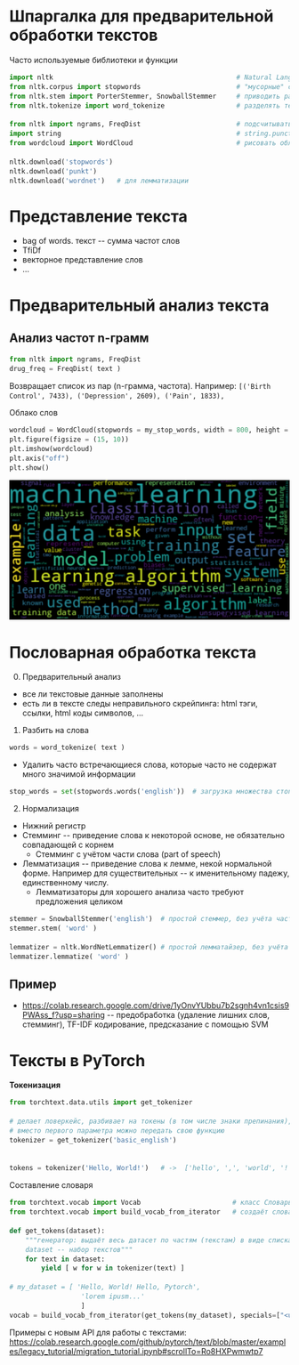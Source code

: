# Шпаргалка для предварительной обработки текстов

Часто используемые библиотеки и функции

```python
import nltk                                              # Natural Language Toolkit: https://www.nltk.org/
from nltk.corpus import stopwords                        # "мусорные" слова (стоп-слова): предлоги, союзы, часто используемые слова ...
from nltk.stem import PorterStemmer, SnowballStemmer     # приводить разные формы одного слова к одной
from nltk.tokenize import word_tokenize                  # разделять текст на слова

from nltk import ngrams, FreqDist                        # подсчитывать частоты слов
import string                                            # string.punctuation -- символы пунктуации
from wordcloud import WordCloud                          # рисовать облако из слов

nltk.download('stopwords')
nltk.download('punkt')
nltk.download('wordnet')   # для лемматизации
```

# Представление текста
- bag of words. текст -- сумма частот слов
- TfiDf
- векторное представление слов
- ...

# Предварительный анализ текста
## Анализ частот n-грамм
  ```python
  from nltk import ngrams, FreqDist
  drug_freq = FreqDist( text )
  ```
Возвращает список из пар (n-грамма, частота). Например: ```[('Birth Control', 7433), ('Depression', 2609), ('Pain', 1833),```

Облако слов
```python
wordcloud = WordCloud(stopwords = my_stop_words, width = 800, height = 600).generate(text)
plt.figure(figsize = (15, 10))
plt.imshow(wordcloud)
plt.axis("off")
plt.show()
```
![](word-cloud-for-machine-learning.png)

# Пословарная обработка текста
0. Предварительный анализ
  - все ли текстовые данные заполнены
  - есть ли в тексте следы неправильного скрейпинга: html тэги, ссылки, html коды символов, ...
1. Разбить на слова
  ```python
  words = word_tokenize( text )
  ```
  - Удалить часто встречающиеся слова, которые часто не содержат много значимой информации
  ```python
  stop_words = set(stopwords.words('english'))  # загрузка множества стоп-слов. включая Not
  ```
2. Нормализация
  - Нижний регистр
  - Стемминг -- приведение слова к некоторой основе, не обязательно совпадающей с корнем
    - Стемминг с учётом части слова (part of speech)
  - Лемматизация -- приведение слова к лемме, некой нормальной форме. Например для существительных -- к именительному падежу, единственному числу.
    - Лемматизаторы для хорошего анализа часто требуют предложения целиком
  ```python
  stemmer = SnowballStemmer('english')  # простой стеммер, без учёта части речи
  stemmer.stem( 'word' )

  lemmatizer = nltk.WordNetLemmatizer() # простой лемматайзер, без учёта части речи
  lemmatizer.lemmatize( 'word' )
  ```
  
  
  ## Пример
  - https://colab.research.google.com/drive/1yOnvYUbbu7b2sgnh4vn1csis9PWAss_f?usp=sharing -- предобработка (удаление лишних слов, стемминг), TF-IDF кодирование, предсказание с помощью SVM


# Тексты в PyTorch
**Токенизация**
```python
from torchtext.data.utils import get_tokenizer    

# делает ловеркейс, разбивает на токены (в том числе знаки препинания),
# вместо первого параметра можно передать свою функцию
tokenizer = get_tokenizer('basic_english')


tokens = tokenizer('Hello, World!')   # ->  ['hello', ',', 'world', '!']
```

Составление словаря
```python
from torchtext.vocab import Vocab                       # класс Словарь
from torchtext.vocab import build_vocab_from_iterator   # создаёт словарь Vocab, мэпит слова в числа

def get_tokens(dataset):
    """генератор: выдаёт весь датасет по частям (текстам) в виде списка токенов (слов)
    dataset -- набор текстов"""
    for text in dataset:        
        yield [ w for w in tokenizer(text) ] 

# my_dataset = [ 'Hello, World! Hello, Pytorch',
                  'lorem ipusm...'
                  ]
vocab = build_vocab_from_iterator(get_tokens(my_dataset), specials=["<unk>", "<pad>"])

```

Примеры с новым API для работы с текстами:
https://colab.research.google.com/github/pytorch/text/blob/master/examples/legacy_tutorial/migration_tutorial.ipynb#scrollTo=Ro8HXPwmwtp7
